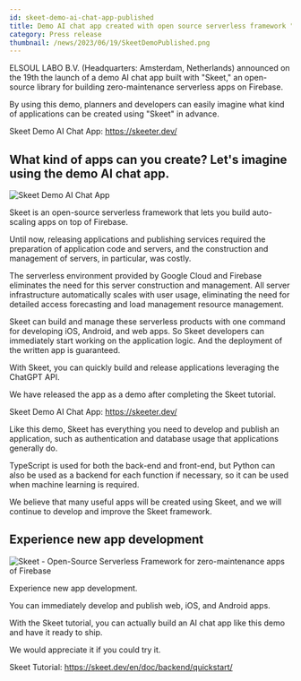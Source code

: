 ```yaml
---
id: skeet-demo-ai-chat-app-published
title: Demo AI chat app created with open source serverless framework "Skeet" launched
category: Press release
thumbnail: /news/2023/06/19/SkeetDemoPublished.png
---
```


ELSOUL LABO B.V. (Headquarters: Amsterdam, Netherlands) announced on the 19th the launch of a demo AI chat app built with "Skeet," an open-source library for building zero-maintenance serverless apps on Firebase.

By using this demo, planners and developers can easily imagine what kind of applications can be created using "Skeet" in advance.

Skeet Demo AI Chat App: https://skeeter.dev/

## What kind of apps can you create? Let's imagine using the demo AI chat app.

![Skeet Demo AI Chat App](/news/2023/06/19/SkeeterAppSample16-9.png)

Skeet is an open-source serverless framework that lets you build auto-scaling apps on top of Firebase.

Until now, releasing applications and publishing services required the preparation of application code and servers, and the construction and management of servers, in particular, was costly.

The serverless environment provided by Google Cloud and Firebase eliminates the need for this server construction and management. All server infrastructure automatically scales with user usage, eliminating the need for detailed access forecasting and load management resource management.

Skeet can build and manage these serverless products with one command for developing iOS, Android, and web apps. So Skeet developers can immediately start working on the application logic. And the deployment of the written app is guaranteed.

With Skeet, you can quickly build and release applications leveraging the ChatGPT API.

We have released the app as a demo after completing the Skeet tutorial.

Skeet Demo AI Chat App: https://skeeter.dev/

Like this demo, Skeet has everything you need to develop and publish an application, such as authentication and database usage that applications generally do.

TypeScript is used for both the back-end and front-end, but Python can also be used as a backend for each function if necessary, so it can be used when machine learning is required.

We believe that many useful apps will be created using Skeet, and we will continue to develop and improve the Skeet framework.

## Experience new app development

![Skeet - Open-Source Serverless Framework for zero-maintenance apps of Firebase](/news/2023/06/13/EffortlessServerlessSkeet.png)

Experience new app development.

You can immediately develop and publish web, iOS, and Android apps.

With the Skeet tutorial, you can actually build an AI chat app like this demo and have it ready to ship.

We would appreciate it if you could try it.

Skeet Tutorial: https://skeet.dev/en/doc/backend/quickstart/
